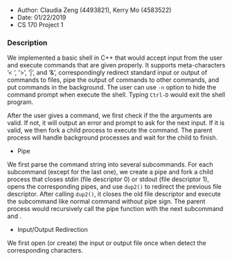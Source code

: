 * Author: Claudia Zeng (4493821), Kerry Mo (4583522)
* Date: 01/22/2019
* CS 170 Project 1

### Description

We implemented a basic shell in C++ that would accept input from the user and execute commands that are given properly. 
It supports meta-characters ’< ’, ’>’, ’|’, and ’&’, correspondingly redirect standard input or output of commands to files, pipe the output of commands to other commands, and put commands in the background. The user can use `-n` option to hide the command prompt when execute the shell. Typing `Ctrl-D` would exit the shell program.

After the user gives a command, we first check if the the arguments are valid. If not, it will output an error and prompt to ask for the next input. If it is valid, we then fork a child process to execute the command. The parent process will handle background processes and wait for the child to finish.   


* Pipe

We first parse the command string into several subcommands. For each subcommand (except for the last one), we create a pipe and fork a child process that closes stdin (file descriptor 0) or stdout (file descriptor 1), opens the corresponding pipes, and use `dup2()` to redirect the previous  file descriptor. After calling `dup2()`, it closes the old file descriptor and execute the subcommand like normal command without pipe sign. The parent process would recursively call the pipe function with the next subcommand and .

* Input/Output Redirection

We first open (or create) the input or output file once when detect the corresponding characters.
